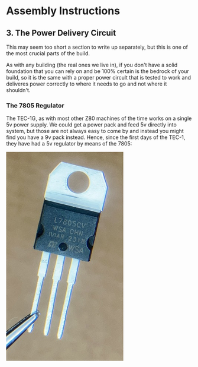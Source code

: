 # Assembly Instructions

## 3. The Power Delivery Circuit

This may seem too short a section to write up separately, but this is one of the most crucial parts of the build.

As with any building (the real ones we live in), if you don't have a solid foundation that you can rely on and be 100% certain is the bedrock of your build, so it is the same with a proper power circult that is tested to work and deliveres power correctly to where it needs to go and not where it shouldn't.

### The 7805 Regulator
The TEC-1G, as with most other Z80 machines of the time works on a single 5v power supply. We could get a power pack and feed 5v directly into system, but those are not always easy to come by and instead you might find you have a 9v pack instead. Hence, since the first days of the TEC-1, they have had a 5v regulator by means of the 7805:

![7805 5v Regulator](./pictures/7805.jpg)
